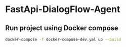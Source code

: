 # FastApi-DialogFlow-Agent



## Run project using Docker compose

```sh
docker-compose -f docker-compose-dev.yml up --build
```